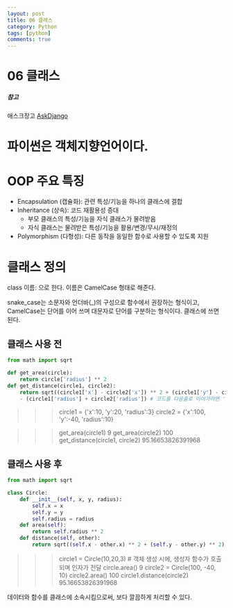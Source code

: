 ```yaml
---
layout: post
title: 06 클래스
category: Python
tags: [python]
comments: true
---
```

06 클래스
========

##### 참고  
애스크장고  [AskDjango](https://www.askcompany.kr/)

# 파이썬은 객체지향언어이다.

# OOP 주요 특징
- Encapsulation (캡슐화): 관련 특성/기능을 하나의 클래스에 결합
- Inheritance (상속): 코드 재활용성 증대
  - 부모 클래스의 특성/기능을 자식 클래스가 물려받음
  - 자식 클래스는 물려받은 특성/기능을 활용/변경/무시/재정의
- Polymorphism (다형성): 다른 동작을 동일한 함수로 사용할 수 있도록 지원

# 클래스 정의
class 이름:
으로 한다. 이름은 CamelCase 형태로 해준다.

snake_case는 소문자와 언더바(\_)의 구성으로 함수에서 권장하는 형식이고,
CamelCase는 단어를 이어 쓰며 대문자로 단어를 구분하는 형식이다. 클래스에 쓰면 된다.

## 클래스 사용 전

```python
from math import sqrt

def get_area(circle):
    return circle['radius'] ** 2
def get_distance(circle1, circle2):
    return sqrt((circle1['x'] - circle2['x']) ** 2 + (circle1['y'] - circle2['y']) ** 2) \
    - (circle1['radius'] + circle2['radius']) # 코드를 다음줄로 이어가려면 '\'를 입력해 주자.
```
>>> circle1 = {'x':10, 'y':20, 'radius':3}
>>> circle2 = {'x':100, 'y':-40, 'radius':10}

>>> get_area(circle1)
9
>>> get_area(circle2)
100
>>> get_distance(circle1, circle2)
95.16653826391968

## 클래스 사용 후

```python
from math import sqrt

class Circle:
    def __init__(self, x, y, radius):
        self.x = x
        self.y = y
        self.radius = radius
    def area(self):
        return self.radius ** 2
    def distance(self, other):
        return sqrt((self.x - other.x) ** 2 + (self.y - other.y) ** 2) - (self.radius + other.radius)        
```
>>> circle1 = Circle(10,20,3) # 객체 생성 시에, 생성자 함수가 호출되며 인자가 전달
>>> circle.area()
9
>>> circle2 = Circle(100, -40, 10)
>>> circle2.area()
100
>>> circle1.distance(circle2)
95.16653826391968

데이터와 함수를 클래스에 소속시킴으로써, 보다 깔끔하게 처리할 수 있다.

